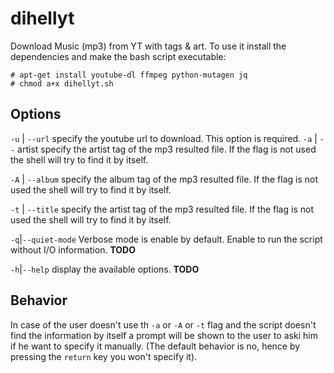 

# dihellyt
Download Music (mp3) from YT  with tags &amp; art.
To use it install the dependencies and make the bash script executable:

    # apt-get install youtube-dl ffmpeg python-mutagen jq
    # chmod a+x dihellyt.sh 

## Options
`-u` | `--url` specify the youtube url to download. This option is required.
 `-a` | `--` artist specify the artist tag of the mp3 resulted file. If the flag is not used the shell will try to find it by itself. 
 
 `-A` | `--album` specify the album tag of the mp3 resulted file. If the flag is not used the shell will try to find it by itself. 
 
 `-t` | `--title` specify the artist tag of the mp3 resulted file. If the flag is not used the shell will try to find it by itself.
 
 `-q`|`--quiet-mode` Verbose mode is enable by default. Enable to run the script without I/O information. **TODO**
 
`-h`|`--help` display the available options. **TODO**


## Behavior
In case of the user doesn't use th `-a` or `-A` or `-t` flag and the script doesn't find the information by itself a prompt will be shown to the user to aski him if he want to specify it manually. (The default behavior is no, hence by pressing the `return` key you won't specify it).
